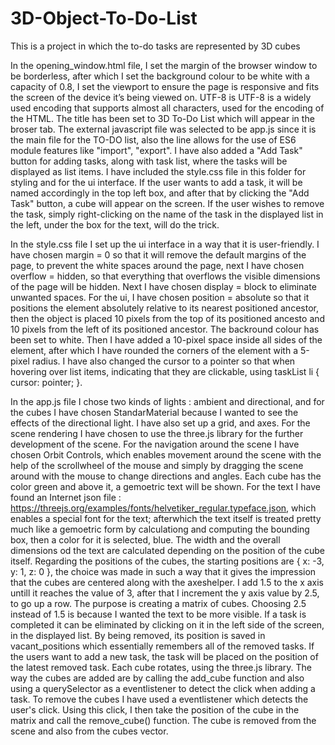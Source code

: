 # 3D-Object-To-Do-List
  This is a project in which the to-do tasks are represented by 3D cubes 

  In the opening_window.html file, I set the margin of the browser window to be borderless, after which I set the background colour to be white with a capacity of 0.8, I set the viewport to ensure the page is responsive and fits the screen of the device it’s being viewed on. UTF-8 is UTF-8 is a widely used encoding that supports almost all characters, used for the encoding of the HTML. The title has been set to 3D To-Do List which will appear in the broser tab. The external javascript file was selected to be app.js since it is the main file for the TO-DO list, also the line <script src="./app.js" type="module"></script> allows for the use of ES6 module features like "import", "export". I have also added a "Add Task" button for adding tasks, along with task list, where the tasks will be displayed as list items. I have included the style.css file in this folder for styling and for the ui interface. If the user wants to add a task, it will be named accordingly in the top left box, and after that by clicking the "Add Task" button, a cube will appear on the screen. If the user wishes to remove the task, simply right-clicking on the name of the task in the displayed list in the left, under the box for the text, will do the trick.

  In the style.css file I set up the ui interface in a way that it is user-friendly. I have chosen margin = 0 so that it will remove the default margins of the page, to prevent the white spaces around the page, next I have chosen  overflow = hidden, so that everything that overflows the visible dimensions of the page will be hidden. Next I have chosen display = block to eliminate unwanted spaces. For the ui, I have chosen position = absolute so that it positions the element absolutely relative to its nearest positioned ancestor, then the object is placed 10 pixels from the top of its positioned ancesto and 10 pixels from the left of its positioned ancestor. The backround colour has been set to white. Then I have added a 10-pixel space inside all sides of the element, after which I have rounded the corners of the element with a 5-pixel radius. I have also changed the cursor to a pointer so that  when hovering over list items, indicating that they are clickable, using taskList li { cursor: pointer; }.

  In the app.js file I chose two kinds of lights : ambient and directional, and for the cubes I have chosen StandarMaterial because I wanted to see the effects of the directional light. I have also set up a grid, and axes. For the scene rendering I have chosen to use the three.js library for the further development of the scene. For the navigation around the scene I have chosen Orbit Controls, which enables movement around the scene with the help of the scrollwheel of the mouse and simply by dragging the scene around with the mouse to change directions and angles. Each cube has the color green and above it, a gemoetric text will be shown. For the text I have found an Internet json file : https://threejs.org/examples/fonts/helvetiker_regular.typeface.json,  which enables a special font for the text; afterwhich the text itself is treated pretty much like a gemoetric form by calculationg and computing the bounding box, then a color for it is selected, blue. The width and the overall dimensions od the text are calculated depending on the position of the cube itself. Regarding the positions of the cubes, the starting positions are { x: -3, y: 1, z: 0 }, the choice was made in such a way that it gives the impression that the cubes are centered along with the axeshelper. I add 1.5 to the x axis untill it reaches the value of 3, after that I increment the y axis value by 2.5, to go up a row. The purpose is creating a matrix of cubes. Choosing 2.5 instead of 1.5 is because I wanted the text to be more visible. If a task is completed it can be eliminated by clicking on it in the left side of the screen, in the displayed list. By being removed, its position is saved in vacant_positions which essentially remembers all of the removed tasks. If the users want to add a new task, the task will be placed on the position of the latest removed task. Each cube rotates, using the three.js library. The way the cubes are added are by calling the add_cube function and also using a querySelector as a eventlistener to detect the click when adding a task. To remove the cubes I have used a eventlistener which detects the user's click. Using this click, I then take the position of the cube in the matrix and call the remove_cube() function. The cube is removed from the scene and also from the cubes vector.      

